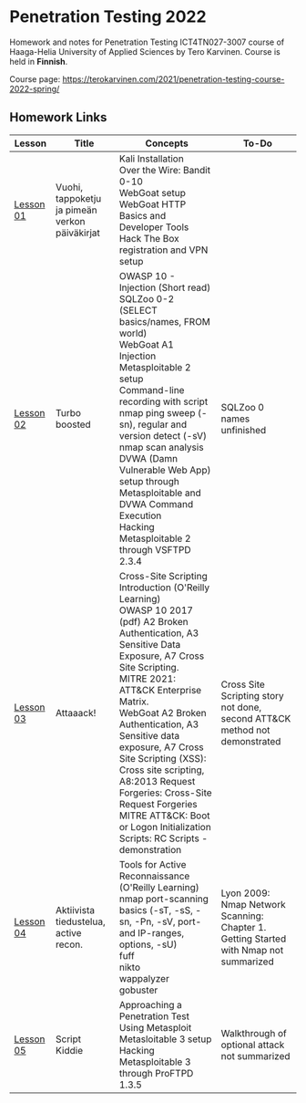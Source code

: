 # Penetration Testing 2022
  
Homework and notes for Penetration Testing ICT4TN027-3007 course of Haaga-Helia University of Applied Sciences by Tero Karvinen. Course is held in **Finnish**.  
  
Course page: https://terokarvinen.com/2021/penetration-testing-course-2022-spring/  
  
## Homework Links  
Lesson | Title | Concepts | To-Do
---|---|---|---
[Lesson 01](Homework/Lesson01.md) | Vuohi, tappoketju ja pimeän verkon päiväkirjat | Kali Installation</br>Over the Wire: Bandit 0-10</br>WebGoat setup</br>WebGoat HTTP Basics and Developer Tools</br>Hack The Box registration and VPN setup 
[Lesson 02](Homework/Lesson02.md) | Turbo boosted | OWASP 10 - Injection (Short read)</br>SQLZoo 0-2 (SELECT basics/names, FROM world)</br>WebGoat A1 Injection</br>Metasploitable 2 setup</br>Command-line recording with script</br>nmap ping sweep (-sn), regular and version detect (-sV)</br>nmap scan analysis</br>DVWA (Damn Vulnerable Web App) setup through Metasploitable and DVWA Command Execution</br>Hacking Metasploitable 2 through VSFTPD 2.3.4 | SQLZoo 0 names unfinished
[Lesson 03](Homework/Lesson03.md) | Attaaack! | Cross-Site Scripting Introduction (O'Reilly Learning)</br>OWASP 10 2017 (pdf) A2 Broken Authentication, A3 Sensitive Data Exposure, A7 Cross Site Scripting.</br>MITRE 2021: ATT&CK Enterprise Matrix.</br>WebGoat A2 Broken Authentication, A3 Sensitive data  exposure, A7 Cross Site Scripting (XSS): Cross site scripting, A8:2013 Request Forgeries: Cross-Site Request Forgeries</br>MITRE ATT&CK: Boot or Logon Initialization Scripts: RC Scripts -demonstration | Cross Site Scripting story not done, second ATT&CK method not demonstrated
[Lesson 04](Homework/Lesson04.md) | Aktiivista tiedustelua, active recon. | Tools for Active Reconnaissance (O'Reilly Learning)</br>nmap port-scanning basics (-sT, -sS, -sn, -Pn, -sV, port- and IP-ranges, options, -sU)</br>fuff</br>nikto</br>wappalyzer</br>gobuster | Lyon 2009: Nmap Network Scanning: Chapter 1. Getting Started with Nmap not summarized
[Lesson 05](Homework/Lesson05.md) | Script Kiddie | Approaching a Penetration Test Using Metasploit</br>Metasloitable 3 setup</br>Hacking Metasploitable 3 through ProFTPD 1.3.5 | Walkthrough of optional attack not summarized 